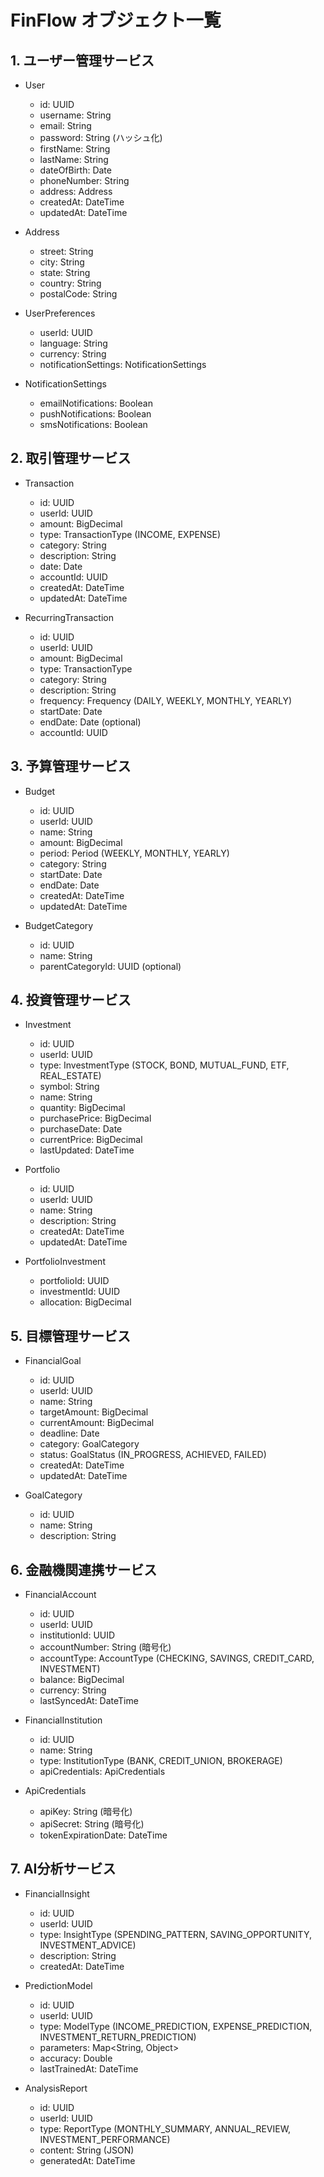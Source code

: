 # FinFlow オブジェクト一覧

## 1. ユーザー管理サービス
- User
  - id: UUID
  - username: String
  - email: String
  - password: String (ハッシュ化)
  - firstName: String
  - lastName: String
  - dateOfBirth: Date
  - phoneNumber: String
  - address: Address
  - createdAt: DateTime
  - updatedAt: DateTime

- Address
  - street: String
  - city: String
  - state: String
  - country: String
  - postalCode: String

- UserPreferences
  - userId: UUID
  - language: String
  - currency: String
  - notificationSettings: NotificationSettings

- NotificationSettings
  - emailNotifications: Boolean
  - pushNotifications: Boolean
  - smsNotifications: Boolean

## 2. 取引管理サービス
- Transaction
  - id: UUID
  - userId: UUID
  - amount: BigDecimal
  - type: TransactionType (INCOME, EXPENSE)
  - category: String
  - description: String
  - date: Date
  - accountId: UUID
  - createdAt: DateTime
  - updatedAt: DateTime

- RecurringTransaction
  - id: UUID
  - userId: UUID
  - amount: BigDecimal
  - type: TransactionType
  - category: String
  - description: String
  - frequency: Frequency (DAILY, WEEKLY, MONTHLY, YEARLY)
  - startDate: Date
  - endDate: Date (optional)
  - accountId: UUID

## 3. 予算管理サービス
- Budget
  - id: UUID
  - userId: UUID
  - name: String
  - amount: BigDecimal
  - period: Period (WEEKLY, MONTHLY, YEARLY)
  - category: String
  - startDate: Date
  - endDate: Date
  - createdAt: DateTime
  - updatedAt: DateTime

- BudgetCategory
  - id: UUID
  - name: String
  - parentCategoryId: UUID (optional)

## 4. 投資管理サービス
- Investment
  - id: UUID
  - userId: UUID
  - type: InvestmentType (STOCK, BOND, MUTUAL_FUND, ETF, REAL_ESTATE)
  - symbol: String
  - name: String
  - quantity: BigDecimal
  - purchasePrice: BigDecimal
  - purchaseDate: Date
  - currentPrice: BigDecimal
  - lastUpdated: DateTime

- Portfolio
  - id: UUID
  - userId: UUID
  - name: String
  - description: String
  - createdAt: DateTime
  - updatedAt: DateTime

- PortfolioInvestment
  - portfolioId: UUID
  - investmentId: UUID
  - allocation: BigDecimal

## 5. 目標管理サービス
- FinancialGoal
  - id: UUID
  - userId: UUID
  - name: String
  - targetAmount: BigDecimal
  - currentAmount: BigDecimal
  - deadline: Date
  - category: GoalCategory
  - status: GoalStatus (IN_PROGRESS, ACHIEVED, FAILED)
  - createdAt: DateTime
  - updatedAt: DateTime

- GoalCategory
  - id: UUID
  - name: String
  - description: String

## 6. 金融機関連携サービス
- FinancialAccount
  - id: UUID
  - userId: UUID
  - institutionId: UUID
  - accountNumber: String (暗号化)
  - accountType: AccountType (CHECKING, SAVINGS, CREDIT_CARD, INVESTMENT)
  - balance: BigDecimal
  - currency: String
  - lastSyncedAt: DateTime

- FinancialInstitution
  - id: UUID
  - name: String
  - type: InstitutionType (BANK, CREDIT_UNION, BROKERAGE)
  - apiCredentials: ApiCredentials

- ApiCredentials
  - apiKey: String (暗号化)
  - apiSecret: String (暗号化)
  - tokenExpirationDate: DateTime

## 7. AI分析サービス
- FinancialInsight
  - id: UUID
  - userId: UUID
  - type: InsightType (SPENDING_PATTERN, SAVING_OPPORTUNITY, INVESTMENT_ADVICE)
  - description: String
  - createdAt: DateTime

- PredictionModel
  - id: UUID
  - userId: UUID
  - type: ModelType (INCOME_PREDICTION, EXPENSE_PREDICTION, INVESTMENT_RETURN_PREDICTION)
  - parameters: Map<String, Object>
  - accuracy: Double
  - lastTrainedAt: DateTime

- AnalysisReport
  - id: UUID
  - userId: UUID
  - type: ReportType (MONTHLY_SUMMARY, ANNUAL_REVIEW, INVESTMENT_PERFORMANCE)
  - content: String (JSON)
  - generatedAt: DateTime
